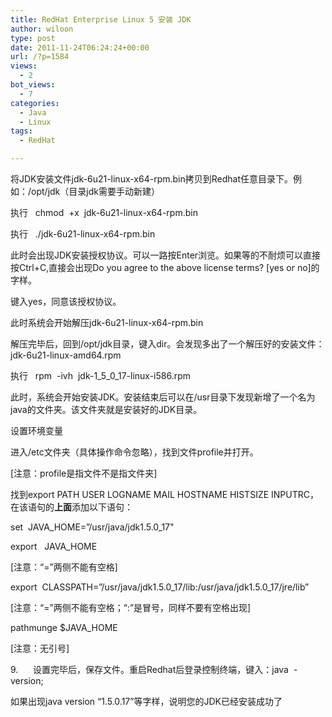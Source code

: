 ```yaml
---
title: RedHat Enterprise Linux 5 安装 JDK
author: wiloon
type: post
date: 2011-11-24T06:24:24+00:00
url: /?p=1584
views:
  - 2
bot_views:
  - 7
categories:
  - Java
  - Linux
tags:
  - RedHat

---
```

将JDK安装文件jdk-6u21-linux-x64-rpm.bin拷贝到Redhat任意目录下。例如：/opt/jdk（目录jdk需要手动新建）

执行   chmod  +x  jdk-6u21-linux-x64-rpm.bin

执行   ./jdk-6u21-linux-x64-rpm.bin

此时会出现JDK安装授权协议。可以一路按Enter浏览。如果等的不耐烦可以直接按Ctrl+C,直接会出现Do you agree to the above license terms? [yes or no]的字样。

键入yes，同意该授权协议。

此时系统会开始解压jdk-6u21-linux-x64-rpm.bin

解压完毕后，回到/opt/jdk目录，键入dir。会发现多出了一个解压好的安装文件：jdk-6u21-linux-amd64.rpm

执行   rpm  -ivh  jdk-1\_5\_0_17-linux-i586.rpm

此时，系统会开始安装JDK。安装结束后可以在/usr目录下发现新增了一个名为java的文件夹。该文件夹就是安装好的JDK目录。

设置环境变量

进入/etc文件夹（具体操作命令忽略），找到文件profile并打开。

[注意：profile是指文件不是指文件夹]

找到export PATH USER LOGNAME MAIL HOSTNAME HISTSIZE INPUTRC，在该语句的**上面**添加以下语句：

set  JAVA\_HOME=&#8221;/usr/java/jdk1.5.0\_17"

export   JAVA_HOME

[注意：“=”两侧不能有空格]

export  CLASSPATH=&#8221;/usr/java/jdk1.5.0\_17/lib:/usr/java/jdk1.5.0\_17/jre/lib&#8221;

[注意：“=”两侧不能有空格；“:”是冒号，同样不要有空格出现]

pathmunge $JAVA_HOME

[注意：无引号]

9.      设置完毕后，保存文件。重启Redhat后登录控制终端，键入：java  -version;

如果出现java version “1.5.0.17”等字样，说明您的JDK已经安装成功了